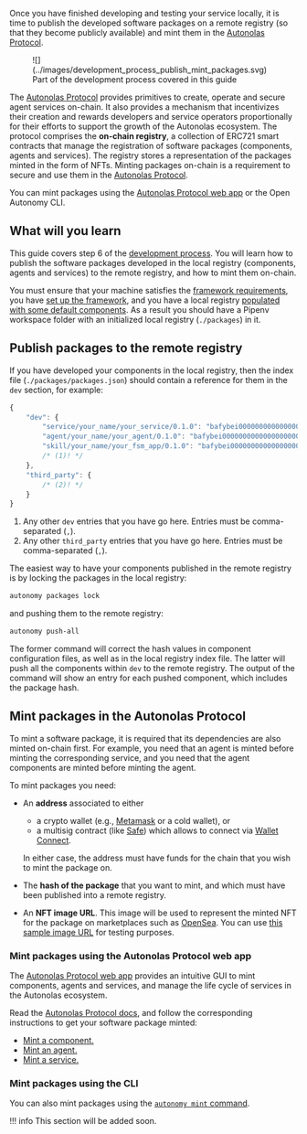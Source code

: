 Once you have finished developing and testing your service locally, it is time to publish the developed software packages on a remote registry (so that they become publicly available) and mint them in the [Autonolas Protocol](https://docs.autonolas.network/protocol/).

<figure markdown>
![](../images/development_process_publish_mint_packages.svg)
<figcaption>Part of the development process covered in this guide</figcaption>
</figure>

The [Autonolas Protocol](https://docs.autonolas.network/protocol/) provides primitives to create, operate and secure agent services on-chain. It also provides a mechanism that incentivizes their creation and rewards developers and service operators proportionally for their efforts to support the growth of the Autonolas ecosystem. The protocol comprises the **on-chain registry**, a collection of ERC721 smart contracts that manage the registration of software packages (components, agents and services). The registry stores a representation of the packages minted in the form of NFTs.
Minting packages on-chain is a requirement to secure and use them in the [Autonolas Protocol](https://docs.autonolas.network/protocol/).

You can mint packages using the [Autonolas Protocol web app](https://protocol.autonolas.network/) or the Open Autonomy CLI.

## What will you learn

This guide covers step 6 of the [development process](./overview_of_the_development_process.md). You will learn how to publish the software packages developed in the local registry (components, agents and services) to the remote registry, and how to mint them on-chain.

You must ensure that your machine satisfies the [framework requirements](./set_up.md#requirements), you have [set up the framework](./set_up.md#set-up-the-framework), and you have a local registry [populated with some default components](./set_up.md#populate-the-local-registry-for-the-guides). As a result you should have a Pipenv workspace folder with an initialized local registry (`./packages`) in it.

## Publish packages to the remote registry

If you have developed your components in the local registry, then the index file (`./packages/packages.json`) should contain a reference for them in the `dev` section, for example:

<!-- Use js instead of json lexer to support mkdocs-material comment features -->
```js
{
    "dev": {
        "service/your_name/your_service/0.1.0": "bafybei0000000000000000000000000000000000000000000000000000",
        "agent/your_name/your_agent/0.1.0": "bafybei0000000000000000000000000000000000000000000000000000",
        "skill/your_name/your_fsm_app/0.1.0": "bafybei0000000000000000000000000000000000000000000000000000"
        /* (1)! */
    },
    "third_party": {
        /* (2)! */
    }
}
```

1. Any other `dev` entries that you have go here. Entries must be comma-separated (`,`).
2. Any other `third_party` entries that you have go here. Entries must be comma-separated (`,`).

The easiest way to have your components published in the remote registry is by locking the packages in the local registry:

```bash
autonomy packages lock
```

and pushing them to the remote registry:

```bash
autonomy push-all
```

The former command will correct the hash values in component configuration files, as well as in the local registry index file. The latter will push all the components within `dev` to the remote registry. The output of the command will show an entry for each pushed component, which includes the package hash.

## Mint packages in the Autonolas Protocol

To mint a software package, it is required that its dependencies are also minted on-chain first. For example, you need that an agent is minted before minting the corresponding service, and you need that the agent components are minted before minting the agent.

To mint packages you need:

* An **address** associated to either
    * a crypto wallet (e.g., [Metamask](https://metamask.io/) or a cold wallet), or
    * a multisig contract (like [Safe](https://safe.global/)) which allows to connect via [Wallet Connect](https://walletconnect.com/).
  
    In either case, the address must have funds for the chain that you wish to mint the package on.

* The **hash of the package** that you want to mint, and which must have been published into a remote registry.

* An **NFT image URL**. This image will be used to represent the minted NFT for the package on marketplaces such as [OpenSea](https://opensea.io/). You can use [this sample image URL](https://gateway.autonolas.tech/ipfs/Qmbh9SQLbNRawh9Km3PMEDSxo77k1wib8fYZUdZkhPBiev) for testing purposes.

### Mint packages using the Autonolas Protocol web app

The [Autonolas Protocol web app](https://protocol.autonolas.network/) provides an intuitive GUI to mint components, agents and services, and manage the life cycle of services in the Autonolas ecosystem.

Read the [Autonolas Protocol docs](https://docs.autonolas.network/protocol/), and follow the corresponding instructions to get your software package minted:

* [Mint a component.](https://docs.autonolas.network/protocol/mint_packages_nfts/#mint-a-component)
* [Mint an agent.](https://docs.autonolas.network/protocol/mint_packages_nfts/#mint-an-agent)
* [Mint a service.](https://docs.autonolas.network/protocol/mint_packages_nfts/#mint-a-service)

### Mint packages using the CLI

You can also mint packages using the [`autonomy mint` command](../advanced_reference/cli/../commands/autonomy_mint.md).

!!! info
    This section will be added soon.
